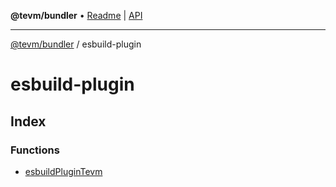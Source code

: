 **@tevm/bundler** • [Readme](../README.md) \| [API](../modules.md)

***

[@tevm/bundler](../README.md) / esbuild-plugin

# esbuild-plugin

## Index

### Functions

- [esbuildPluginTevm](functions/esbuildPluginTevm.md)
